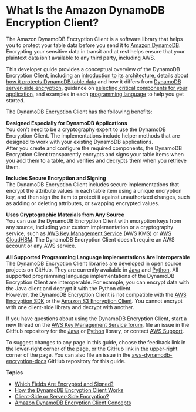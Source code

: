 # What Is the Amazon DynamoDB Encryption Client?<a name="what-is-ddb-encrypt"></a>

The Amazon DynamoDB Encryption Client is a software library that helps you to protect your table data before you send it to [Amazon DynamoDB](http://docs.aws.amazon.com/amazondynamodb/latest/developerguide/)\. Encrypting your sensitive data in transit and at rest helps ensure that your plaintext data isn’t available to any third party, including AWS\.

This developer guide provides a conceptual overview of the DynamoDB Encryption Client, including an [introduction to its architecture](how-it-works.md), details about [how it protects DynamoDB table data](encrypted-and-signed.md) and how it differs from [DynamoDB server\-side encryption](client-server-side.md), guidance on [selecting critical components for your application](crypto-materials-providers.md), and examples in each [programming language](programming-languages.md) to help you get started\.

The DynamoDB Encryption Client has the following benefits:

**Designed Especially for DynamoDB Applications**  
You don’t need to be a cryptography expert to use the DynamoDB Encryption Client\. The implementations include helper methods that are designed to work with your existing DynamoDB applications\.   
After you create and configure the required components, the DynamoDB Encryption Client transparently encrypts and signs your table items when you add them to a table, and verifies and decrypts them when you retrieve them\.

**Includes Secure Encryption and Signing**  
The DynamoDB Encryption Client includes secure implementations that encrypt the attribute values in each table item using a unique encryption key, and then sign the item to protect it against unauthorized changes, such as adding or deleting attributes, or swapping encrypted values\.

**Uses Cryptographic Materials from Any Source**  
You can use the DynamoDB Encryption Client with encryption keys from any source, including your custom implementation or a cryptography service, such as [AWS Key Management Service](http://docs.aws.amazon.com/kms/latest/developerguide/) \(AWS KMS\) or [AWS CloudHSM](http://docs.aws.amazon.com/cloudhsm/latest/userguide/)\. The DynamoDB Encryption Client doesn't require an AWS account or any AWS service\.

**All Supported Programming Language Implementations Are Interoperable**  
The DynamoDB Encryption Client libraries are developed in open source projects on GitHub\. They are currently available in [Java](https://github.com/awslabs/aws-dynamodb-encryption-java) and [Python](https://github.com/awslabs/aws-dynamodb-encryption-python)\.  All supported programming language implementations of the DynamoDB Encryption Client are interoperable\. For example, you can encrypt data with the Java client and decrypt it with the Python client\.   
However, the DynamoDB Encryption Client is not compatible with the [AWS Encryption SDK](http://docs.aws.amazon.com/encryption-sdk/latest/developer-guide/) or the [Amazon S3 Encryption Client](http://docs.aws.amazon.com/AmazonS3/latest/dev/UsingClientSideEncryption.html)\. You cannot encrypt with one client\-side library and decrypt with another\.

If you have questions about using the DynamoDB Encryption Client, start a new thread on the [AWS Key Management Service forum](https://forums.aws.amazon.com/forum.jspa?forumID=182), file an issue in the GitHub repository for the [Java](https://github.com/awslabs/aws-dynamodb-encryption-java/) or [Python](https://github.com/awslabs/aws-dynamodb-encryption-python/) library, or contact [AWS Support](https://console.aws.amazon.com/support/home)\.

To suggest changes to any page in this guide, choose the feedback link in the lower\-right corner of the page, or the GitHub link in the upper\-right corner of the page\. You can also file an issue in the [aws\-dynamodb\-encryption\-docs](https://github.com/awsdocs/aws-dynamodb-encryption-docs) GitHub repository for this guide\.

**Topics**
+ [Which Fields Are Encrypted and Signed?](encrypted-and-signed.md)
+ [How the DynamoDB Encryption Client Works](how-it-works.md)
+ [Client\-Side or Server\-Side Encryption?](client-server-side.md)
+ [Amazon DynamoDB Encryption Client Concepts](concepts.md)